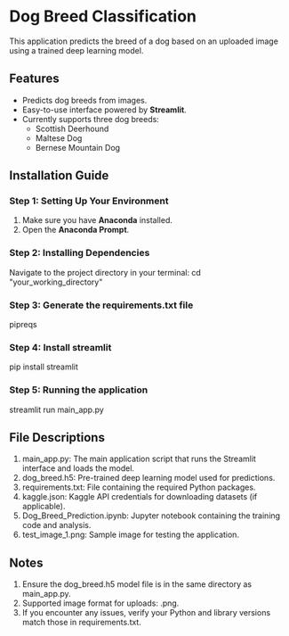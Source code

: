 # Dog Breed Classification

This application predicts the breed of a dog based on an uploaded image using a trained deep learning model.

## Features

- Predicts dog breeds from images.
- Easy-to-use interface powered by **Streamlit**.
- Currently supports three dog breeds:
  - Scottish Deerhound
  - Maltese Dog
  - Bernese Mountain Dog

## Installation Guide

### Step 1: Setting Up Your Environment
1. Make sure you have **Anaconda** installed. 
2. Open the **Anaconda Prompt**.

### Step 2: Installing Dependencies
Navigate to the project directory in your terminal:
cd "your_working_directory"

### Step 3: Generate the requirements.txt file
pipreqs

### Step 4: Install streamlit
pip install streamlit

### Step 5: Running the application
streamlit run main_app.py

## File Descriptions
1. main_app.py: The main application script that runs the Streamlit interface and loads the model.
2. dog_breed.h5: Pre-trained deep learning model used for predictions.
3. requirements.txt: File containing the required Python packages.
4. kaggle.json: Kaggle API credentials for downloading datasets (if applicable).
5. Dog_Breed_Prediction.ipynb: Jupyter notebook containing the training code and analysis.
6. test_image_1.png: Sample image for testing the application.

## Notes
1. Ensure the dog_breed.h5 model file is in the same directory as main_app.py.
2. Supported image format for uploads: .png.
3. If you encounter any issues, verify your Python and library versions match those in requirements.txt.
